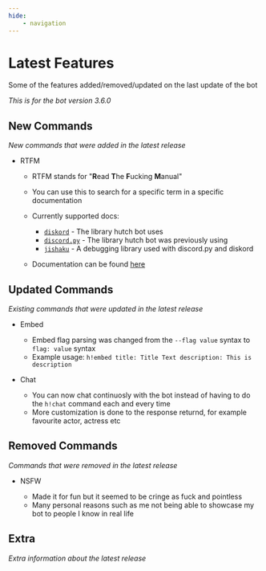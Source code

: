 ```yaml
---
hide:
    - navigation
---
```


# Latest Features

Some of the features added/removed/updated on the last update of the bot

*This is for the bot version 3.6.0*

## New Commands

*New commands that were added in the latest release*

- RTFM

    - RTFM stands for "**R**ead **T**he **F**ucking **M**anual"
    - You can use this to search for a specific term in a specific documentation
    - Currently supported docs:

        - [`diskord`](https://diskord.rtfd.io) - The library hutch bot uses
        - [`discord.py`](https://discordpy.rtfd.io) - The library hutch bot was previously using
        - [`jishaku`](https://jishaku.rtfd.io) - A debugging library used with discord.py and diskord

    - Documentation can be found [here](./../commands/misc.md#rtfm)

## Updated Commands

*Existing commands that were updated in the latest release*

- Embed

    - Embed flag parsing was changed from the `--flag value` syntax to `flag: value` syntax
    - Example usage: `h!embed title: Title Text description: This is description`

- Chat

    - You can now chat continuosly with the bot instead of having to do the `h!chat` command each and every time
    - More customization is done to the response returnd, for example favourite actor, actress etc

## Removed Commands

*Commands that were removed in the latest release*

- NSFW

    - Made it for fun but it seemed to be cringe as fuck and pointless
    - Many personal reasons such as me not being able to showcase my bot to people I know in real life

## Extra

*Extra information about the latest release*
